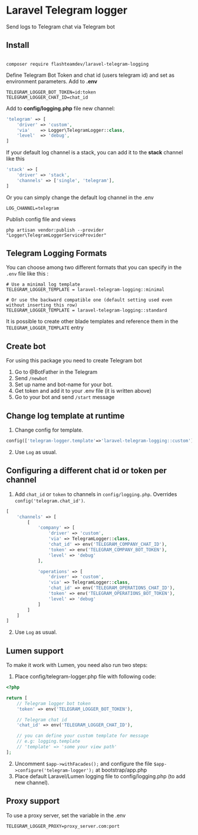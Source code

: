 # Laravel Telegram logger

Send logs to Telegram chat via Telegram bot

## Install

```

composer require flashteamdev/laravel-telegram-logging

```

Define Telegram Bot Token and chat id (users telegram id) and set as environment parameters.
Add to <b>.env</b>

```
TELEGRAM_LOGGER_BOT_TOKEN=id:token
TELEGRAM_LOGGER_CHAT_ID=chat_id
```

Add to <b>config/logging.php</b> file new channel:

```php
'telegram' => [
    'driver' => 'custom',
    'via'    => Logger\TelegramLogger::class,
    'level'  => 'debug',
]
```

If your default log channel is a stack, you can add it to the <b>stack</b> channel like this

```php
'stack' => [
    'driver' => 'stack',
    'channels' => ['single', 'telegram'],
]
```

Or you can simply change the default log channel in the .env

```
LOG_CHANNEL=telegram
```

Publish config file and views

```
php artisan vendor:publish --provider "Logger\TelegramLoggerServiceProvider"
```

## Telegram Logging Formats

You can choose among two different formats that you can specify in the `.env` file like this :

```
# Use a minimal log template
TELEGRAM_LOGGER_TEMPLATE = laravel-telegram-logging::minimal

# Or use the backward compatible one (default setting used even without inserting this row)
TELEGRAM_LOGGER_TEMPLATE = laravel-telegram-logging::standard
```

It is possible to create other blade templates and reference them in the `TELEGRAM_LOGGER_TEMPLATE` entry

## Create bot

For using this package you need to create Telegram bot

1. Go to @BotFather in the Telegram
2. Send `/newbot`
3. Set up name and bot-name for your bot.
4. Get token and add it to your .env file (it is written above)
5. Go to your bot and send `/start` message

## Change log template at runtime

1. Change config for template.

```php
config(['telegram-logger.template'=>'laravel-telegram-logging::custom'])
```

2. Use `Log` as usual.

## Configuring a different chat id or token per channel

1. Add `chat_id` or `token` to channels in `config/logging.php`. Overrides `config('telegram.chat_id')`.

```php
[
    'channels' => [
        [
            'company' => [
                'driver' => 'custom',
                'via' => TelegramLogger::class,
                'chat_id' => env('TELEGRAM_COMPANY_CHAT_ID'),
                'token' => env('TELEGRAM_COMPANY_BOT_TOKEN'),
                'level' => 'debug'
            ],

            'operations' => [
                'driver' => 'custom',
                'via' => TelegramLogger::class,
                'chat_id' => env('TELEGRAM_OPERATIONS_CHAT_ID'),
                'token' => env('TELEGRAM_OPERATIONS_BOT_TOKEN'),
                'level' => 'debug'
            ]
        ]
    ]
]
```

2. Use `Log` as usual.

## Lumen support

To make it work with Lumen, you need also run two steps:

1. Place config/telegram-logger.php file with following code:

```php
<?php

return [
    // Telegram logger bot token
    'token' => env('TELEGRAM_LOGGER_BOT_TOKEN'),

    // Telegram chat id
    'chat_id' => env('TELEGRAM_LOGGER_CHAT_ID'),

    // you can define your custom template for message
    // e.g: logging.template
    // 'template' => 'some your view path'
];
```

2. Uncomment `$app->withFacades();` and configure the file `$app->configure('telegram-logger');` at bootstrap/app.php
3. Place default Laravel/Lumen logging file to config/logging.php (to add new channel).

## Proxy support

To use a proxy server, set the variable in the .env

```
TELEGRAM_LOGGER_PROXY=proxy_server.com:port
```
